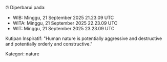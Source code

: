 ⏰ Diperbarui pada:
- WIB: Minggu, 21 September 2025 21.23.09 UTC
- WITA: Minggu, 21 September 2025 22.23.09 UTC
- WIT: Minggu, 21 September 2025 23.23.09 UTC

Kutipan Inspiratif:
"Human nature is potentially aggressive and destructive and potentially orderly and constructive."


Kategori: nature

